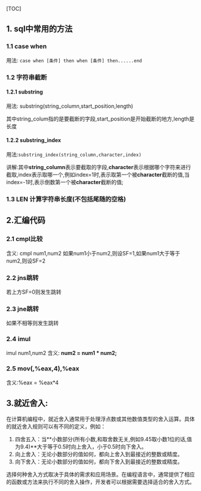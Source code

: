 [TOC]

## 1. sql中常用的方法

 ### 1.1 case when

用法: `case when [条件] then when [条件] then......end`

### 1.2 字符串截断

 #### 1.2.1 substring 

用法: substring(string_column,start_position,length) 

其中string_colum指的是要截断的字段,start_position是开始截断的地方,length是长度

 #### 1.2.2 substring_index

用法:`substring_index(string_column,character,index)`

讲解:其中**string_column**表示要截取的字段,**character**表示根据哪个字符来进行截取,index表示取哪一个,例如index=1时,表示取第一个被**character**截断的值,当index=-1时,表示倒数第一个被**character**截断的值;

### 1.3 LEN 计算字符串长度(不包括尾随的空格)

## 2.汇编代码

### 2.1 cmpl比较

含义: cmpl num1,num2 如果num1小于num2,则设SF=1,如果num1大于等于num2,则设SF=2

### 2.2 jns跳转

若上方SF=0则发生跳转

### 2.3 jne跳转

如果不相等则发生跳转

### 2.4 imul

imul num1,num2 含义: **num2 = num1 * num2;**

### 2.5 mov(,%eax,4),%eax	

含义:%eax = %eax*4

## 3.就近舍入: 

在计算机编程中，就近舍入通常用于处理浮点数或其他数值类型的舍入运算。具体的就近舍入规则可以有不同的定义，例如：

1. 四舍五入：当**小数部分(所有小数,和取舍数无关,例如9.45取小数1位的话,值为9.4)**大于等于0.5时向上舍入，小于0.5时向下舍入。
2. 向上舍入：无论小数部分的值如何，都向上舍入到最接近的整数或精度。
3. 向下舍入：无论小数部分的值如何，都向下舍入到最接近的整数或精度。

选择何种舍入方式取决于具体的需求和应用场景。在编程语言中，通常提供了相应的函数或方法来执行不同的舍入操作，开发者可以根据需要选择适合的舍入方式。
